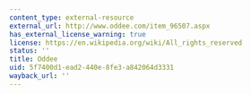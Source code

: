 ```yaml
---
content_type: external-resource
external_url: http://www.oddee.com/item_96507.aspx
has_external_license_warning: true
license: https://en.wikipedia.org/wiki/All_rights_reserved
status: ''
title: Oddee
uid: 5f7400d1-ead2-440e-8fe3-a842064d3331
wayback_url: ''
---
```

